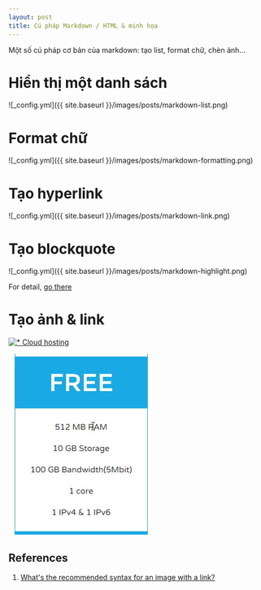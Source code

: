 ```yaml
---
layout: post
title: Cú pháp Markdown / HTML & minh họa
---
```


Một số cú pháp cơ bản của markdown: tạo list, format chữ, chèn ảnh...

# Hiển thị một danh sách

![_config.yml]({{ site.baseurl }}/images/posts/markdown-list.png)

# Format chữ

![_config.yml]({{ site.baseurl }}/images/posts/markdown-formatting.png)

# Tạo hyperlink

![_config.yml]({{ site.baseurl }}/images/posts/markdown-link.png)

# Tạo blockquote

![_config.yml]({{ site.baseurl }}/images/posts/markdown-highlight.png)

For detail, [go there](https://github.com/adam-p/markdown-here/wiki/Markdown-Cheatsheet)

# Tạo ảnh & link

[![* Cloud hosting][4]][2]

[![* Free Cloud Server][3]][1]

## References
1. [What's the recommended syntax for an image with a link?][1]

[1]: http://meta.stackexchange.com/questions/2133/whats-the-recommended-syntax-for-an-image-with-a-link

[2]: http://manage.digistar.vn/aff.php?aff=432
[3]: https://raw.githubusercontent.com/netvietdev/aspnetmvc4-minimal/master/images/free-cloud-server.jpg
[4]: https://www.digistar.vn/wp-content/uploads/2015/03/CLOUD-HOSTING-320x50.png?e631d1
[5]: https://www.cloudrino.net/?ref=4840